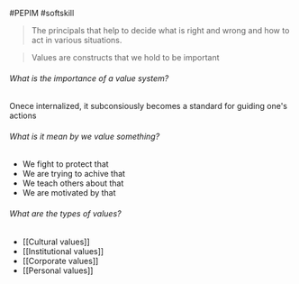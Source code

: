 #PEPIM  #softskill 
> The principals that help to decide what is right and wrong and how to act in various situations.

> Values are constructs that we hold to be important

###### What is the importance of a value system?
Onece internalized, it subconsiously becomes a standard for guiding one's actions

###### What is it mean by we value something?
- We fight to protect that
- We are trying to achive that
- We teach others about that
- We are motivated by that

###### What are the types of values?
- [[Cultural values]]
- [[Institutional values]]
- [[Corporate values]]
- [[Personal values]] 
